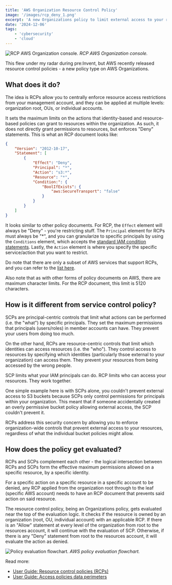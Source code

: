 ```yaml
---
title: 'AWS Organization Resource Control Policy'
image: '/images/rcp_deny_1.png'
excerpt: 'A new Organizations policy to limit external access to your resources.'
date: '2024-12-06'
tags: 
    - 'cybersecurity'
    - 'cloud'
---
```


![RCP AWS Organization console.](/images/rcp_console.png)
*RCP AWS Organization console.*

This flew under my radar during pre:Invent, but AWS recently released resource control policies - a new policy type on AWS Organizations.

## What does it do?
The idea is RCPs allow you to centrally enforce resource access restrictions from your management account, and they can be applied at multiple levels: organization root, OUs, or individual accounts.

It sets the maximum limits on the actions that identity-based and resource-based policies can grant to resources within the organization. As such, it does not directly grant permissions to resources, but enforces "Deny" statements. This is what an RCP document looks like:
```json
{
    "Version": "2012-10-17",
    "Statement": [
        {
            "Effect": "Deny",
            "Principal": "*",
            "Action": "s3:*",
            "Resource": "*",
            "Condition:": {
                "BoolIfExists": {
                    "aws:SecureTransport": "false"
                }
            }
        }
    ]
}
```
It looks similar to other policy documents. For RCP, the `Effect` element will always be "Deny" - you're restricting stuff. The `Principal` element for RCPs must always be "*", and you can granularize to specific principals by using the `Conditions` element, which accepts the [standard IAM condition statements](https://docs.aws.amazon.com/IAM/latest/UserGuide/reference_policies_elements_condition.html). Lastly, the `Action` element is where you specify the specific service/action that you want to restrict. 

Do note that there are only a subset of AWS services that support RCPs, and you can refer to the [list here](https://docs.aws.amazon.com/organizations/latest/userguide/orgs_manage_policies_rcps.html#rcp-supported-services).

Also note that as with other forms of policy documents on AWS, there are maximum character limits. For the RCP document, this limit is 5120 characters.

## How is it different from service control policy?
SCPs are principal-centric controls that limit what actions can be performed (i.e. the "what") by specific principals. They set the maximum permissions that principals (users/roles) in member accounts can have. They prevent your users from doing too much.

On the other hand, RCPs are resource-centric controls that limit which identities can access resources (i.e. the "who"). They control access to resources by specifying which identities (particularly thsoe external to your organization) can access them. They prevent your resources from being accessed by the wrong people.

SCP limits what your IAM principals can do. RCP limits who can access your resources. They work together.

One simple example here is with SCPs alone, you couldn't prevent external access to S3 buckets because SCPs only control permissions for principals within your organization. This meant that if someone accidentally created an overly permissive bucket policy allowing external access, the SCP couldn't prevent it.

RCPs address this security concern by allowing you to enforce organization-wide controls that prevent external access to your resources, regardless of what the individual bucket policies might allow.

## How does the policy get evaluated?
RCPs and SCPs complement each other - the logical intersection between RCPs and SCPs form the effective maximum permissions allowed on a specific resource, by a specific identity.

For a specific action on a specific resource in a specific account to be denied, any RCP applied from the organization root through to the leaf (specific AWS account) needs to have an RCP document that prevents said action on said resource.

The resource control policy, being an Organizations policy, gets evaluated near the top of the evaluation logic. It checks if the resource is owned by an organization (root, OU, individual account) with an applicable RCP. If there is an "Allow" statement at every level of the organization from root to the resources account, it will continue with the evaluation of SCP. Otherwise, if there is any "Deny" statement from root to the resources account, it will evaluate the action as denied.

![Policy evaluation flowchart.](/images/PolicyEvaluationVerticalRCP.png)
*AWS policy evaluation flowchart.*

Read more: 
- [User Guide: Resource control policies (RCPs)](https://docs.aws.amazon.com/organizations/latest/userguide/orgs_manage_policies_rcps.html)
- [User Guide: Access policies data perimeters](https://docs.aws.amazon.com/IAM/latest/UserGuide/access_policies_data-perimeters.html)